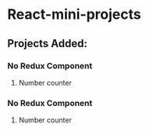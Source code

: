 # React-mini-projects

## Projects Added:

### No Redux Component
1. Number counter

### No Redux Component
1. Number counter
